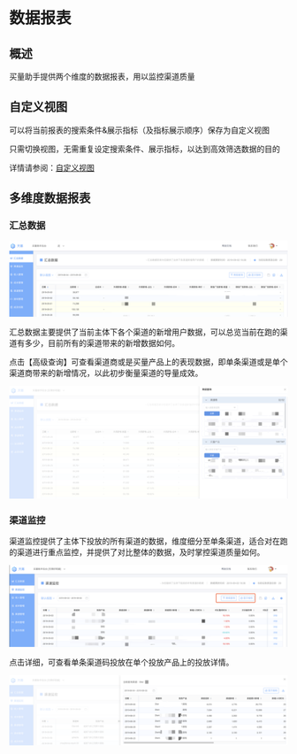 # 数据报表

## 概述

买量助手提供两个维度的数据报表，用以监控渠道质量

## 自定义视图

可以将当前报表的搜索条件&展示指标（及指标展示顺序）保存为自定义视图

只需切换视图，无需重复设定搜索条件、展示指标，以达到高效筛选数据的目的

详情请参阅：[自定义视图](../../general-function/customized-view.md)

## 多维度数据报表

### 汇总数据

![](../../.gitbook/assets/image%20%28136%29.png)

汇总数据主要提供了当前主体下各个渠道的新增用户数据，可以总览当前在跑的渠道有多少，目前所有的渠道带来的新增数据如何。

点击【高级查询】可查看渠道商或是买量产品上的表现数据，即单条渠道或是单个渠道商带来的新增情况，以此初步衡量渠道的导量成效。

![](../../.gitbook/assets/image%20%2824%29.png)

### 渠道监控

渠道监控提供了主体下投放的所有渠道的数据，维度细分至单条渠道，适合对在跑的渠道进行重点监控，并提供了对比整体的数据，及时掌控渠道质量如何。

![](../../.gitbook/assets/image%20%2880%29.png)

点击详细，可查看单条渠道码投放在单个投放产品上的投放详情。

![](../../.gitbook/assets/image%20%28142%29.png)



## 

